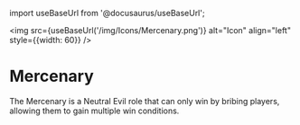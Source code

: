 import useBaseUrl from '@docusaurus/useBaseUrl';

<img src={useBaseUrl('/img/Icons/Mercenary.png')} alt="Icon" align="left" style={{width: 60}} />
# Mercenary

The Mercenary is a Neutral Evil role that can only win by bribing players, allowing them to gain multiple win conditions.
